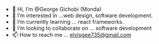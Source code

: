- 👋 Hi, I’m @George Gichobi (Monda)
- 👀 I’m interested in ...web design, software development.
- 🌱 I’m currently learning ... react frameworks.
- 💞️ I’m looking to collaborate on ... software development 
- 📫 How to reach me ... elvisgee735@gmail.com

<!---
1209198/1209198 is a ✨ special ✨ repository because its `README.md` (this file) appears on your GitHub profile.
You can click the Preview link to take a look at your changes.
--->
